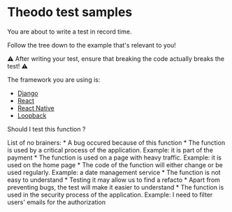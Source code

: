 # Theodo test samples

You are about to write a test in record time.

Follow the tree down to the example that's relevant to you!

⚠️ After writing your test, ensure that breaking the code actually breaks the test! ⚠️

The framework you are using is:

- [Django](documentation-tree/django.md)
- [React](documentation-tree/react.md)
- [React Native](documentation-tree/react-native.md)
- [Loopback](documentation-tree/loopback.md)

Should I test this function ?

List of no brainers:
    * A bug occured because of this function
    * The function is used by a critical process of the application. Example: it is part of the payment
    * The function is used on a page with heavy traffic. Example: it is used on the home page
    * The code of the function will either change or be used regularly. Example: a date management service
    * The function is not easy to understand
        * Testing it may allow us to find a refacto
        * Apart from preventing bugs, the test will make it easier to understand 
    * The function is used in the security process of the application. Example: I need to filter users' emails for the authorization
